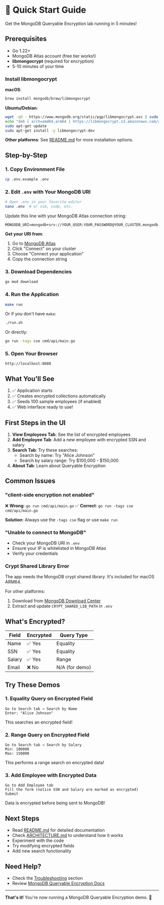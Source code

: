 # 🚀 Quick Start Guide

Get the MongoDB Queryable Encryption lab running in 5 minutes!

## Prerequisites

- Go 1.22+
- MongoDB Atlas account (free tier works!)
- **libmongocrypt** (required for encryption)
- 5-10 minutes of your time

### Install libmongocrypt

**macOS**:
```bash
brew install mongodb/brew/libmongocrypt
```

**Ubuntu/Debian**:
```bash
wget -qO - https://www.mongodb.org/static/pgp/libmongocrypt.asc | sudo apt-key add -
echo "deb [ arch=amd64,arm64 ] https://libmongocrypt.s3.amazonaws.com/apt/ubuntu focal/libmongocrypt/1.8 universe" | sudo tee /etc/apt/sources.list.d/libmongocrypt.list
sudo apt-get update
sudo apt-get install -y libmongocrypt-dev
```

**Other platforms**: See [README.md](README.md#prerequisites) for more installation options.

## Step-by-Step

### 1. Copy Environment File
```bash
cp .env.example .env
```

### 2. Edit `.env` with Your MongoDB URI
```bash
# Open .env in your favorite editor
nano .env  # or vim, code, etc.
```

Update this line with your MongoDB Atlas connection string:
```env
MONGODB_URI=mongodb+srv://YOUR_USER:YOUR_PASSWORD@YOUR_CLUSTER.mongodb.net/
```

**Get your URI from**:
1. Go to [MongoDB Atlas](https://cloud.mongodb.com)
2. Click "Connect" on your cluster
3. Choose "Connect your application"
4. Copy the connection string

### 3. Download Dependencies
```bash
go mod download
```

### 4. Run the Application
```bash
make run
```

Or if you don't have `make`:
```bash
./run.sh
```

Or directly:
```bash
go run -tags cse cmd/api/main.go
```

### 5. Open Your Browser
```
http://localhost:8080
```

## What You'll See

1. ✅ Application starts
2. ✅ Creates encrypted collections automatically
3. ✅ Seeds 100 sample employees (if enabled)
4. ✅ Web interface ready to use!

## First Steps in the UI

1. **View Employees Tab**: See the list of encrypted employees
2. **Add Employee Tab**: Add a new employee with encrypted SSN and salary
3. **Search Tab**: Try these searches:
   - Search by name: Try "Alice Johnson"
   - Search by salary range: Try $100,000 - $150,000
4. **About Tab**: Learn about Queryable Encryption

## Common Issues

### "client-side encryption not enabled"
❌ **Wrong**: `go run cmd/api/main.go`
✅ **Correct**: `go run -tags cse cmd/api/main.go`

**Solution**: Always use the `-tags cse` flag or use `make run`

### "Unable to connect to MongoDB"
- Check your MongoDB URI in `.env`
- Ensure your IP is whitelisted in MongoDB Atlas
- Verify your credentials

### Crypt Shared Library Error
The app needs the MongoDB crypt shared library. It's included for macOS ARM64.

For other platforms:
1. Download from [MongoDB Download Center](https://www.mongodb.com/try/download/enterprise)
2. Extract and update `CRYPT_SHARED_LIB_PATH` in `.env`

## What's Encrypted?

| Field  | Encrypted | Query Type     |
|--------|-----------|----------------|
| Name   | ✅ Yes    | Equality       |
| SSN    | ✅ Yes    | Equality       |
| Salary | ✅ Yes    | Range          |
| Email  | ❌ No     | N/A (for demo) |

## Try These Demos

### 1. Equality Query on Encrypted Field
```
Go to Search tab → Search by Name
Enter: "Alice Johnson"
```
This searches an encrypted field!

### 2. Range Query on Encrypted Field
```
Go to Search tab → Search by Salary
Min: 100000
Max: 150000
```
This performs a range search on encrypted data!

### 3. Add Employee with Encrypted Data
```
Go to Add Employee tab
Fill the form (notice SSN and Salary are marked as encrypted)
Submit
```
Data is encrypted before being sent to MongoDB!

## Next Steps

- Read [README.md](README.md) for detailed documentation
- Check [ARCHITECTURE.md](ARCHITECTURE.md) to understand how it works
- Experiment with the code
- Try modifying encrypted fields
- Add new search functionality

## Need Help?

- Check the [Troubleshooting](README.md#troubleshooting) section
- Review [MongoDB Queryable Encryption Docs](https://www.mongodb.com/docs/manual/core/queryable-encryption/)

---

**That's it!** You're now running a MongoDB Queryable Encryption demo. 🎉

